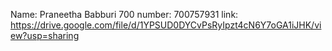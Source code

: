 Name: Praneetha Babburi
700 number: 700757931
link: https://drive.google.com/file/d/1YPSUD0DYCvPsRyIpzt4cN6Y7oGA1iJHK/view?usp=sharing

